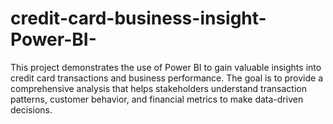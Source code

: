 # credit-card-business-insight-Power-BI-
This project demonstrates the use of Power BI to gain valuable insights into credit card transactions and business performance. The goal is to provide a comprehensive analysis that helps stakeholders understand transaction patterns, customer behavior, and financial metrics to make data-driven decisions.
